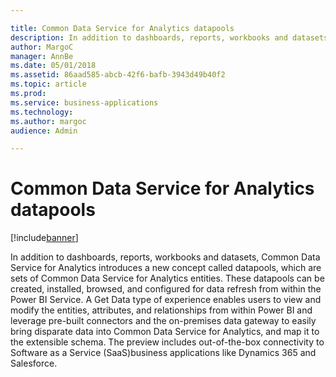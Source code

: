 ```yaml
---

title: Common Data Service for Analytics datapools
description: In addition to dashboards, reports, workbooks and datasets, Common Data Service for Analytics introduces a new concept called datapools, which are sets of Common Data Service for Analytics entities.
author: MargoC
manager: AnnBe
ms.date: 05/01/2018
ms.assetid: 86aad585-abcb-42f6-bafb-3943d49b40f2
ms.topic: article
ms.prod: 
ms.service: business-applications
ms.technology: 
ms.author: margoc
audience: Admin

---
```

#  Common Data Service for Analytics datapools


[!include[banner](../../includes/banner.md)]

In addition to dashboards, reports, workbooks and datasets, Common Data Service
for Analytics introduces a new concept called datapools, which are sets of
Common Data Service for Analytics entities. These datapools can be created,
installed, browsed, and configured for data refresh from within the Power BI
Service. A Get Data type of experience enables users to view and modify the
entities, attributes, and relationships from within Power BI and leverage
pre-built connectors and the on-premises data gateway to easily bring disparate
data into Common Data Service for Analytics, and map it to the extensible
schema. The preview includes out-of-the-box connectivity to Software as a
Service (SaaS)business applications like Dynamics 365 and Salesforce.
